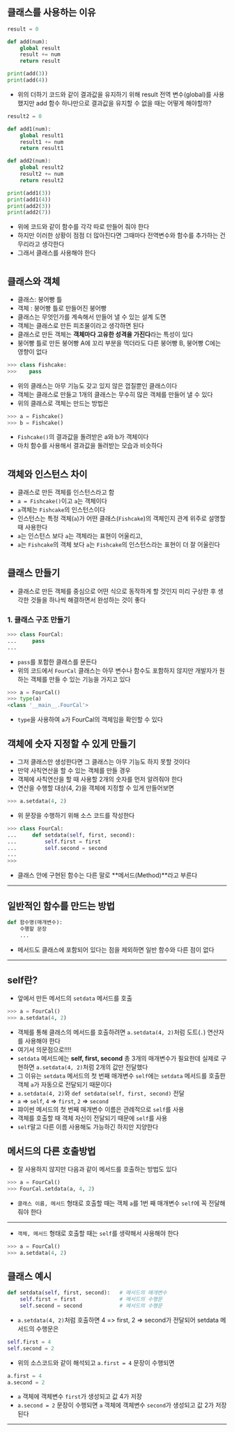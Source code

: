 ## 클래스를 사용하는 이유
```python
result = 0

def add(num):
    global result
    result += num
    return result

print(add(3))
print(add(4))
```
- 위의 더하기 코드와 같이 결과값을 유지하기 위해 result 전역 변수(global)를 사용했지만 add 함수 하나만으로 결과값을 유지할 수 없을 때는 어떻게 해야할까?
```python
result2 = 0

def add1(num):
    global result1
    result1 += num
    return result1

def add2(num):
    global result2
    result2 += num
    return result2

print(add1(3))
print(add1(4))
print(add2(3))
print(add2(7))
```
- 위에 코드와 같이 함수를 각각 따로 만들어 줘야 한다
- 하지만 이러한 상황이 점점 더 많아진다면 그때마다 전역변수와 함수를 추가하는 건 무리라고 생각한다
- 그래서 클래스를 사용해야 한다
#
## 클래스와 객체
- 클래스: 붕어빵 틀
- 객체 : 붕어빵 틀로 만들어진 붕어빵
- 클래스는 무엇인가를 계속해서 만들어 낼 수 있는 설계 도면
- 객체는 클래스로 만든 피조물이라고 생각하면 된다
- 클래스로 만든 객체는 **객체마다 고유한 성격을 가진다**라는 특성이 있다
- 붕어빵 틀로 만든 붕어빵 A에 꼬리 부분을 먹더라도 다른 붕어빵 B, 붕어빵 C에는 영향이 없다
```python
>>> class Fishcake:
>>>    pass
```
- 위의 클래스는 아무 기능도 갖고 있지 않은 껍질뿐인 클래스이다
- 객체는 클래스로 만들고 1개의 클래스는 무수히 많은 객체를 만들어 낼 수 있다
- 위의 클래스로 객체는 만드는 방법은
```python
>>> a = Fishcake()
>>> b = Fishcake()
```
- `Fishcake()`의 결과값을 돌려받은 a와 b가 객체이다
- 마치 함수를 사용해서 결과값을 돌려받는 모습과 비슷하다
#
## 객체와 인스턴스 차이
- 클래스로 만든 객체를 인스턴스라고 함
- `a = Fishcake()`이고 `a`는 객체이다
- `a`객체는 `Fishcake`의 인스턴스이다
- 인스턴스는 특정 객체(`a`)가 어떤 클래스(`Fishcake`)의 객체인지 관계 위주로 설명할 때 사용한다
- `a`는 인스턴스 보다 `a`는 객체라는 표현이 어울리고,
- `a`는 `Fishcake`의 객체 보다 `a`는 `Fishcake`의 인스턴스라는 표현이 더 잘 어울린다

#
## 클래스 만들기
- 클래스로 만든 객체를 중심으로 어떤 식으로 동작하게 할 것인지 미리 구상한 후 생각한 것들을 하나씩 해결하면서 완성하는 것이 좋다
### 1. 클래스 구조 만들기 
```python
>>> class FourCal:
...     pass
... 
```
- `pass`를 포함한 클래스를 문든다
- 위의 코드에서 `FourCal` 클래스는 아무 변수나 함수도 포함하지 않지만 개발자가 원하는 객체를 만들 수 있는 기능을 가지고 있다
```python
>>> a = FourCal()
>>> type(a)
<class '__main__.FourCal'>
```
- `type`을 사용하여 `a`가 FourCal의 객체임을 확인할 수 있다

## 객체에 숫자 지정할 수 있게 만들기
- 그저 클래스만 생성한다면 그 클래스는 아무 기능도 하지 못할 것이다
- 만약 사칙연산을 할 수 있는 객체를 만들 경우
- 객체에 사칙연산을 할 때 사용할 2개의 숫자를 먼저 알려줘야 한다
- 연산을 수행할 대상(4, 2)을 객체에 지정할 수 있게 만들어보면
```python
>>> a.setdata(4, 2)
```
- 위 문장을 수행하기 위해 소스 코드를 작성한다
```python
>>> class FourCal:
...     def setdata(self, first, second):
...         self.first = first
...         self.second = second
...
>>>
```
- 클래스 안에 구현된 함수는 다른 말로 **메서드(Method)**라고 부른다
---
## 일반적인 함수를 만드는 방법
```python
def 함수명(매개변수):
    수행할 문장
    ...
```
- 메서드도 클래스에 포함되어 있다는 점을 제외하면 일반 함수와 다른 점이 없다
---
## self란?
- 앞에서 만든 메서드의 `setdata` 메서드를 호출
```python
>>> a = FourCal()
>>> a.setdata(4, 2)
```
- 객체를 통해 클래스의 메서드를 호출하려면 `a.setdata(4, 2)`처럼 도트(`.`) 연산자를 사용해야 한다
- 여기서 의문점으로!!!!
- `setdata` 메서드에는 **self, first, second** 총 3개의 매개변수가 필요한데 실제로 구현하면 `a.setdata(4, 2)`처럼 2개의 값만 전달했다
- 그 이유는 `setdata` 메서드의 첫 번째 매개변수 `self`에는 `setdata` 메서드를 호출한 객체 `a`가 자동으로 전달되기 때문이다
- `a.setdata(4, 2)`와 `def setdata(self, first, second)` 전달
- `a` => `self`, `4` => `first`, `2` => `second`
- 퍄이썬 메서드의 첫 번째 매개변수 이름은 관례적으로 `self`를 사용
- 객체를 호출할 때 객체 자신이 전달되기 때문에 `self`를 사용
- `self`말고 다른 이름 사용해도 가능하긴 하지만 지양한다

## 메서드의 다른 호출방법
- 잘 사용하지 않지만 다음과 같이 메서드를 호출하는 방법도 있다
```python
>>> a = FourCal()
>>> FourCal.setdata(a, 4, 2)
```
- `클래스 이름, 메서드` 형태로 호출할 때는 객체 `a`를 1번 째 매개변수 `self`에 꼭 전달해줘야 한다
---
- `객체, 메서드` 형태로 호출할 때는 `self`를 생략해서 사용해야 한다
```python
>>> a = FourCal()
>>> a.setdata(4, 2)
```

## 클래스 예시
```python
def setdata(self, first, second):   # 메서드의 매개변수
    self.first = first              # 메서드의 수행문
    self.second = second            # 메서드의 수행문
```
- `a.setdata(4, 2)`처럼 호출하면 4 => first, 2 => second가 전달되어 setdata 메서드의 수행문은
```python
self.first = 4
self.second = 2
```
- 위의 소스코드와 같이 해석되고 `a.first = 4` 문장이 수행되면
```python
a.first = 4
a.second = 2
```
- `a` 객체에 객체변수 `first`가 생성되고 값 4가 저장
- `a.second = 2` 문장이 수행되면 `a` 객체에 객체변수 `second`가 생성되고 값 2가 저장된다
---
